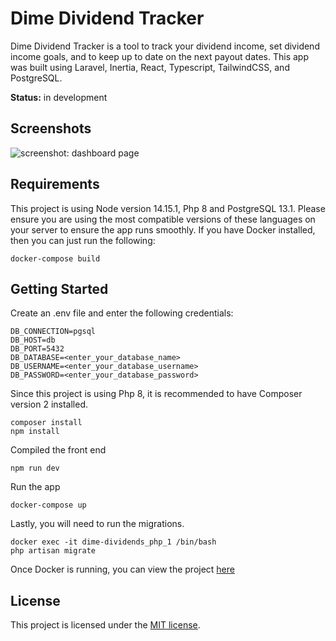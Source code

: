 # Dime Dividend Tracker

Dime Dividend Tracker is a tool to track your dividend income, set dividend income goals, and to keep up to date on the next payout dates. This app was built using Laravel, Inertia, React, Typescript, TailwindCSS, and PostgreSQL.

**Status:** in development

## Screenshots

![screenshot: dashboard page](https://dimebudget.app/images/dividends_dashboard_screenshot.png)

## Requirements

This project is using Node version 14.15.1, Php 8 and PostgreSQL 13.1. Please ensure you are using the most compatible versions of these languages on your server to ensure the app runs smoothly. If you have Docker installed, then you can just run the following:

```
docker-compose build
```

## Getting Started

Create an .env file and enter the following credentials:

```
DB_CONNECTION=pgsql
DB_HOST=db
DB_PORT=5432
DB_DATABASE=<enter_your_database_name>
DB_USERNAME=<enter_your_database_username>
DB_PASSWORD=<enter_your_database_password>
```

Since this project is using Php 8, it is recommended to have Composer version 2 installed. 

```
composer install
npm install
```

Compiled the front end

```
npm run dev
```

Run the app

```
docker-compose up
```

Lastly, you will need to run the migrations.

```
docker exec -it dime-dividends_php_1 /bin/bash
php artisan migrate
```
Once Docker is running, you can view the project [here](http://localhost:8080)

## License

This project is licensed under the [MIT license](https://opensource.org/licenses/MIT).
